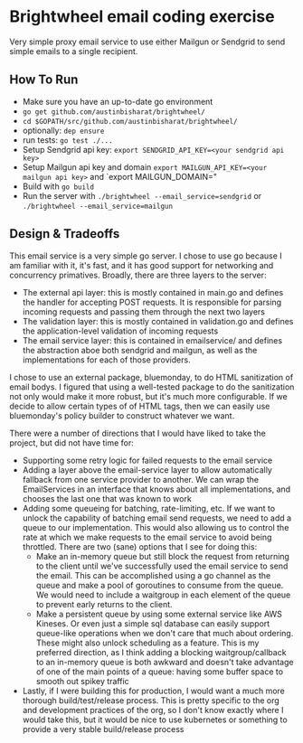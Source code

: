 # Brightwheel email coding exercise
Very simple proxy email service to use either Mailgun or Sendgrid to send simple emails to a single recipient.

## How To Run
- Make sure you have an up-to-date go environment
- `go get github.com/austinbisharat/brightwheel/`
- `cd $GOPATH/src/github.com/austinbisharat/brightwheel/`
- optionally: `dep ensure`
- run tests: `go test ./...`
- Setup Sendgrid api key: `export SENDGRID_API_KEY=<your sendgrid api key>`
- Setup Mailgun api key and domain `export MAILGUN_API_KEY=<your mailgun api key>` and `export MAILGUN_DOMAIN=<a domain registered with your mailgun account>"
- Build with `go build`
- Run the server with `./brightwheel --email_service=sendgrid` or `./brightwheel --email_service=mailgun`

## Design & Tradeoffs
This email service is a very simple go server. I chose to use go because I am familiar with it, it's fast, and it has good support for networking and concurrency primatives. Broadly, there are three layers to the server:

- The external api layer: this is mostly contained in main.go and defines the handler for accepting POST requests. It is responsible for parsing incoming requests and passing them through the next two layers
- The validation layer: this is mostly contained in validation.go and defines the application-level validation of incoming requests
- The email service layer: this is contained in emailservice/ and defines the abstraction aboe both sendgrid and mailgun, as well as the implementations for each of those providers.

I chose to use an external package, bluemonday, to do HTML sanitization of email bodys. I figured that using a well-tested package to do the sanitization not only would make it more robust, but it's much more configurable. If we decide to allow certain types of of HTML tags, then we can easily use bluemonday's policy builder to construct whatever we want.

There were a number of directions that I would have liked to take the project, but did not have time for:
- Supporting some retry logic for failed requests to the email service
- Adding a layer above the email-service layer to allow automatically fallback from one service provider to another. We can wrap the EmailServices in an interface that knows about all implementations, and chooses the last one that was known to work
- Adding some queueing for batching, rate-limiting, etc. If we want to unlock the capability of batching email send requests, we need to add a queue to our implementation. This would also allowing us to control the rate at which we make requests to the email service to avoid being throttled. There are two (sane) options that I see for doing this:
  - Make an in-memory queue but still block the request from returning to the client until we've successfully used the email service to send the email. This can be accomplished using a go channel as the queue and make a pool of goroutines to consume from the queue. We would need to include a waitgroup in each element of the queue to prevent early returns to the client.
  - Make a persistent queue by using some external service like AWS Kineses. Or even just a simple sql database can easily support queue-like operations when we don't care that much about ordering. These might also unlock scheduling as a feature. This is my preferred direction, as I think adding a blocking waitgroup/callback to an in-memory queue is both awkward and doesn't take advantage of one of the main points of a queue: having some buffer space to smooth out spikey traffic
 - Lastly, if I were building this for production, I would want a much more thorough build/test/release process. This is pretty specific to the org and development practices of the org, so I don't know exactly where I would take this, but it would be nice to use kubernetes or something to provide a very stable build/release process
